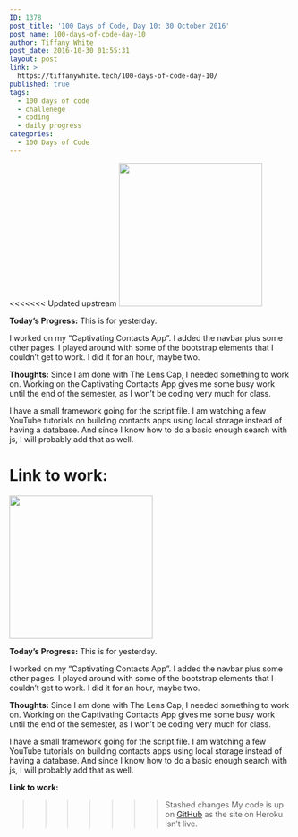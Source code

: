 ```yaml
---
ID: 1378
post_title: '100 Days of Code, Day 10: 30 October 2016'
post_name: 100-days-of-code-day-10
author: Tiffany White
post_date: 2016-10-30 01:55:31
layout: post
link: >
  https://tiffanywhite.tech/100-days-of-code-day-10/
published: true
tags:
  - 100 days of code
  - challenege
  - coding
  - daily progress
categories:
  - 100 Days of Code
---
```

<<<<<<< Updated upstream
<img class="size-full wp-image-1377 aligncenter" src="https://helloburgh.me/wp-content/uploads/2016/10/code-optimization-xxl-4.png" width="256" height="256" />

**Today’s Progress:**
This is for yesterday.

I worked on my “Captivating Contacts App”. I added the navbar plus some other pages. I played around with some of the bootstrap elements that I couldn’t get to work. I did it for an hour, maybe two.

**Thoughts:**
Since I am done with The Lens Cap, I needed something to work on. Working on the Captivating Contacts App gives me some busy work until the end of the semester, as I won’t be coding very much for class.

I have a small framework going for the script file. I am watching a few YouTube tutorials on building contacts apps using local storage instead of having a database. And since I know how to do a basic enough search with js, I will probably add that as well.

**Link to work:**
=======
<img class="size-full wp-image-1377 aligncenter" src="https://helloburgh.me/wp-content/uploads/2016/10/code-optimization-xxl-4.png" width="256" height="256" />

**Today’s Progress:**
This is for yesterday.

I worked on my “Captivating Contacts App”. I added the navbar plus some other pages. I played around with some of the bootstrap elements that I couldn’t get to work. I did it for an hour, maybe two.

**Thoughts:**
Since I am done with The Lens Cap, I needed something to work on. Working on the Captivating Contacts App gives me some busy work until the end of the semester, as I won’t be coding very much for class.

I have a small framework going for the script file. I am watching a few YouTube tutorials on building contacts apps using local storage instead of having a database. And since I know how to do a basic enough search with js, I will probably add that as well.

**Link to work:**
>>>>>>> Stashed changes
My code is up on [GitHub](https://github.com/twhite96/address-book-demo) as the site on Heroku isn’t live.
